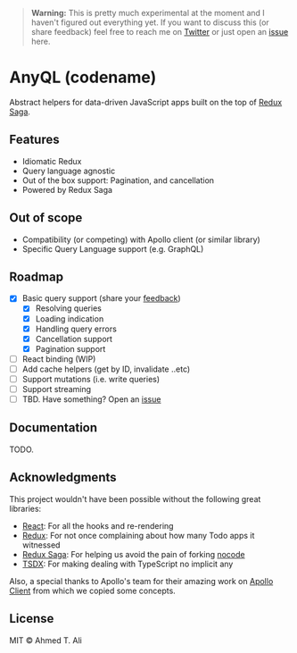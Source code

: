 > **Warning:** This is pretty much experimental at the moment and I haven't figured out everything yet. If you want to discuss this (or share feedback) feel free to reach me on [Twitter][twitter] or just open an [issue][issue] here.

# AnyQL (codename)

Abstract helpers for data-driven JavaScript apps built on the top of [Redux Saga][saga].

## Features

* Idiomatic Redux
* Query language agnostic
* Out of the box support: Pagination, and cancellation
* Powered by Redux Saga

## Out of scope

- Compatibility (or competing) with Apollo client (or similar library)
- Specific Query Language support (e.g. GraphQL)

## Roadmap

- [x] Basic query support (share your [feedback][basic-query])
	- [x] Resolving queries
	- [x] Loading indication
	- [x] Handling query errors
	- [x] Cancellation support
	- [x] Pagination support
- [ ] React binding (WIP)
- [ ] Add cache helpers (get by ID, invalidate ..etc)
- [ ] Support mutations (i.e. write queries)
- [ ] Support streaming
- [ ] TBD. Have something? Open an [issue][issue]

## Documentation

TODO.

## Acknowledgments

This project wouldn't have been possible without the following great libraries:

* [React][react]: For all the hooks and re-rendering
* [Redux][redux]: For not once complaining about how many Todo apps it witnessed
* [Redux Saga][saga]: For helping us avoid the pain of forking [nocode][nocode]
* [TSDX][tsdx]: For making dealing with TypeScript no implicit any

Also, a special thanks to Apollo's team for their amazing work on [Apollo Client][apollo] from which we copied some concepts.

## License

MIT © Ahmed T. Ali

[apollo]: https://www.apollographql.com/docs/react/
[issue]: https://github.com/z0al/anyql/issues
[nocode]: https://github.com/kelseyhightower/nocode
[react]: https://reactjs.org/
[redux]: https://redux.js.org
[saga]: https://redux-saga.js.org
[twitter]: https://twitter.com/_z0al
[tsdx]: https://github.com/jaredpalmer/tsdx
[basic-query]: https://github.com/z0al/anyql/issues/1
